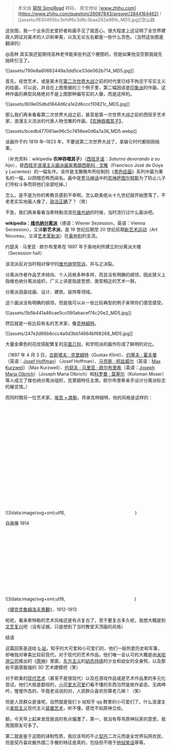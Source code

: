 > 本文由 [简悦 SimpRead](http://ksria.com/simpread/) 转码， 原文地址 [www.zhihu.com](https://www.zhihu.com/question/26067843/answer/2844164462) ![[assets/f630495bc3efdf6c3d8c3baa282a96fb_MD5.jpg]]空山路​

这张图，我一个业余历史爱好者和画手见了就恶心。很大程度上这证明了全世界建政人网证对美术的人识和审美，以及无论左右都是一些什么货色。（当然这张图是翻译的）

@高林 其实我还挺期待高林老爷能来批判这个梗图的，但是如果他没空那我就先抛砖引玉了。

![[assets/790e8a60662449a3dd5ce33de062b714_MD5.jpg]]

首先，视觉艺术，或是美术在[第二次世界大战](https://www.zhihu.com/search?q=%E7%AC%AC%E4%BA%8C%E6%AC%A1%E4%B8%96%E7%95%8C%E5%A4%A7%E6%88%98&search_source=Entity&hybrid_search_source=Entity&hybrid_search_extra=%7B%22sourceType%22%3A%22answer%22%2C%22sourceId%22%3A2844164462%7D)之前的时代里已经不拘泥于写实主义的绘画，可以说，并且在上图里据的三个例子里，第二幅因该是[印象派](https://www.zhihu.com/search?q=%E5%8D%B0%E8%B1%A1%E6%B4%BE&search_source=Entity&hybrid_search_source=Entity&hybrid_search_extra=%7B%22sourceType%22%3A%22answer%22%2C%22sourceId%22%3A2844164462%7D)的作画，这种作画的典型风格绝对不是上图那种偏写实的人像，而是这样的。

![[assets/809e05dbd1844d6ca1e2d6ccc110821c_MD5.jpg]]

那么我们再来看看第二次世界大战之前，甚至是第一次世界大战之前的西班牙艺术家，浪漫主义流派的代表人物戈雅的作画，【[农神吞噬其子](https://www.zhihu.com/search?q=%E5%86%9C%E7%A5%9E%E5%90%9E%E5%99%AC%E5%85%B6%E5%AD%90&search_source=Entity&hybrid_search_source=Entity&hybrid_search_extra=%7B%22sourceType%22%3A%22answer%22%2C%22sourceId%22%3A2844164462%7D)】。

![[assets/bcedb477061ae96c5c7456ee0d6a7a36_MD5.webp]]

该画作于约 1819 年–1823 年，不要说第二次世界大战了，拿破仑时代都刚刚结束。

（补充资料：wikipedia **农神吞噬其子**》（[西班牙语](https://link.zhihu.com/?target=https%3A//zh.m.wikipedia.org/wiki/%25E8%25A5%25BF%25E7%258F%25AD%25E7%2589%2599%25E8%25AA%259E)：_Saturno devorando a su hijo_），是[西班牙](https://link.zhihu.com/?target=https%3A//zh.m.wikipedia.org/wiki/%25E8%25A5%25BF%25E7%258F%25AD%25E7%2589%2599)[浪漫主义画派](https://link.zhihu.com/?target=https%3A//zh.m.wikipedia.org/wiki/%25E6%25B5%25AA%25E6%25BC%25AB%25E4%25B8%25BB%25E4%25B9%2589%25E7%2594%25BB%25E6%25B4%25BE)[画家](https://link.zhihu.com/?target=https%3A//zh.m.wikipedia.org/wiki/%25E7%2594%25BB%25E5%25AE%25B6)[弗朗西斯科 · 戈雅](https://link.zhihu.com/?target=https%3A//zh.m.wikipedia.org/wiki/%25E5%25BC%2597%25E6%259C%2597%25E8%25A5%25BF%25E6%2596%25AF%25E7%25A7%2591%25C2%25B7%25E6%2588%2588%25E9%259B%2585)（Francisco José de Goya y Lucientes）的一幅名作。该作是戈雅晚年所绘制的《[黑色绘画](https://link.zhihu.com/?target=https%3A//zh.m.wikipedia.org/wiki/%25E9%25BB%2591%25E8%2589%25B2%25E7%25B9%25AA%25E7%2595%25AB)》系列中最为著名的一幅，以阴暗恐怖而闻名。画中是[罗马神话](https://link.zhihu.com/?target=https%3A//zh.m.wikipedia.org/wiki/%25E7%25BD%2597%25E9%25A9%25AC%25E7%25A5%259E%25E8%25AF%259D)中的[农神萨图尔努斯](https://link.zhihu.com/?target=https%3A//zh.m.wikipedia.org/wiki/%25E8%2590%25A8%25E5%259B%25BE%25E5%25B0%2594%25E5%258A%25AA%25E6%2596%25AF)为了防止儿子们夺权斗争而将他们全部吃掉。）

怎么，是不是为你的希教员感到不幸啊，怎么欧美佬从十九世纪就开始堕落了，不老老实实地画人像了，[政治正确](https://www.zhihu.com/search?q=%E6%94%BF%E6%B2%BB%E6%AD%A3%E7%A1%AE&search_source=Entity&hybrid_search_source=Entity&hybrid_search_extra=%7B%22sourceType%22%3A%22answer%22%2C%22sourceId%22%3A2844164462%7D)了？（笑）

不急，我们再来看看当希特勒流浪在[维也纳](https://www.zhihu.com/search?q=%E7%BB%B4%E4%B9%9F%E7%BA%B3&search_source=Entity&hybrid_search_source=Entity&hybrid_search_extra=%7B%22sourceType%22%3A%22answer%22%2C%22sourceId%22%3A2844164462%7D)的时候，当时流行过什么画派吧。

**wikipedia：[维也纳分离派](https://www.zhihu.com/search?q=%E7%BB%B4%E4%B9%9F%E7%BA%B3%E5%88%86%E7%A6%BB%E6%B4%BE&search_source=Entity&hybrid_search_source=Entity&hybrid_search_extra=%7B%22sourceType%22%3A%22answer%22%2C%22sourceId%22%3A2844164462%7D)**（德语：Wiener Sezession，英语：Vienna Secession），又译**新艺术派**，是 19 世纪后期至 20 世纪前期[新艺术运动](https://link.zhihu.com/?target=https%3A//zh.m.wikipedia.org/wiki/%25E6%2596%25B0%25E8%2589%25BA%25E6%259C%25AF%25E8%25BF%2590%25E5%258A%25A8)（Art Nouveau，又译[艺术革新派](https://www.zhihu.com/search?q=%E8%89%BA%E6%9C%AF%E9%9D%A9%E6%96%B0%E6%B4%BE&search_source=Entity&hybrid_search_source=Entity&hybrid_search_extra=%7B%22sourceType%22%3A%22answer%22%2C%22sourceId%22%3A2844164462%7D)）在[奥地利](https://link.zhihu.com/?target=https%3A//zh.m.wikipedia.org/wiki/%25E5%25A5%25A5%25E5%259C%25B0%25E5%2588%25A9)的支流。

约瑟夫 · 马里亚 · 欧尔布里希在 1897 年于奥地利所建立的分离派大楼（Secession hall）

该流派反对当时相对保守的[维也纳学院派](https://www.zhihu.com/search?q=%E7%BB%B4%E4%B9%9F%E7%BA%B3%E5%AD%A6%E9%99%A2%E6%B4%BE&search_source=Entity&hybrid_search_source=Entity&hybrid_search_extra=%7B%22sourceType%22%3A%22answer%22%2C%22sourceId%22%3A2844164462%7D)，并与之决裂。

分离派作者作品艺术倾向、个人风格多种多样，而且没有明确的纲领，因此狭义上指维也纳分离派组织，广义上讲是指是思想、类型相近的艺术一群。

分离派涵盖绘画、设计、建筑、装饰等领域。

这个画派没有明确的纲领，但是我可以从一些比较典型的例子来带你们感受感受。

![[assets/5b5b441a46cae5cc090abacef74c20e2_MD5.jpg]]

然后就是一些比较有名的艺术家，像[克林姆特](https://www.zhihu.com/search?q=%E5%85%8B%E6%9E%97%E5%A7%86%E7%89%B9&search_source=Entity&hybrid_search_source=Entity&hybrid_search_extra=%7B%22sourceType%22%3A%22answer%22%2C%22sourceId%22%3A2844164462%7D)。

![[assets/247e2d66b6ccc4a0d3bb14664bf68268_MD5.jpg]]

大量金黄色的花纹搭配繁复的[平面几何](https://www.zhihu.com/search?q=%E5%B9%B3%E9%9D%A2%E5%87%A0%E4%BD%95&search_source=Entity&hybrid_search_source=Entity&hybrid_search_extra=%7B%22sourceType%22%3A%22answer%22%2C%22sourceId%22%3A2844164462%7D)，和学院派的画作形成了鲜明的对比。

（1897 年 4 月 3 日，[古斯塔夫 · 克里姆特](https://link.zhihu.com/?target=https%3A//zh.m.wikipedia.org/wiki/%25E5%258F%25A4%25E6%2596%25AF%25E5%25A1%2594%25E5%25A4%25AB%25C2%25B7%25E5%2585%258B%25E9%2587%258C%25E5%25A7%2586%25E7%2589%25B9)（Gustav Klimt）、[约塞夫 · 霍夫曼](https://link.zhihu.com/?target=https%3A//zh.m.wikipedia.org/w/index.php%3Ftitle%3D%25E7%25BA%25A6%25E5%25A1%259E%25E5%25A4%25AB%25C2%25B7%25E9%259C%258D%25E5%25A4%25AB%25E6%259B%25BC%26action%3Dedit%26redlink%3D1)（英语：[Josef Hoffman](https://link.zhihu.com/?target=https%3A//en.wikipedia.org/wiki/Josef_Hoffman)）（Josef Hoffman）、[马克斯 · 柯兹威尔](https://link.zhihu.com/?target=https%3A//zh.m.wikipedia.org/w/index.php%3Ftitle%3D%25E9%25A9%25AC%25E5%2585%258B%25E6%2596%25AF%25C2%25B7%25E6%259F%25AF%25E5%2585%25B9%25E5%25A8%2581%25E5%25B0%2594%26action%3Dedit%26redlink%3D1)（英语：[Max Kurzweil](https://link.zhihu.com/?target=https%3A//en.wikipedia.org/wiki/Max_Kurzweil)）（Max Kurzweil）、[约瑟夫 · 马里亚 · 欧尔布里希](https://link.zhihu.com/?target=https%3A//zh.m.wikipedia.org/w/index.php%3Ftitle%3D%25E7%25BA%25A6%25E7%2591%259F%25E5%25A4%25AB%25C2%25B7%25E9%25A9%25AC%25E9%2587%258C%25E4%25BA%259A%25C2%25B7%25E6%25AC%25A7%25E5%25B0%2594%25E5%25B8%2583%25E9%2587%258C%25E5%25B8%258C%26action%3Dedit%26redlink%3D1)（英语：[Joseph Maria Olbrich](https://link.zhihu.com/?target=https%3A//en.wikipedia.org/wiki/Joseph_Maria_Olbrich)）（Joseph Maria Olbrich）和[科罗曼 · 莫塞尔](https://link.zhihu.com/?target=https%3A//zh.m.wikipedia.org/w/index.php%3Ftitle%3D%25E7%25A7%2591%25E6%25B4%259B%25E6%259B%25BC%25C2%25B7%25E8%258E%25AB%25E6%25B3%25BD%26action%3Dedit%26redlink%3D1)（Koloman Moser）等人成立了维也纳分离派组织，克里姆特任主席。欧尔布里希亲手设计分离派标志的展览馆。）

而同时期另一位艺术家，[埃贡 • 席勒](https://www.zhihu.com/search?q=%E5%9F%83%E8%B4%A1%E2%80%A2%E5%B8%AD%E5%8B%92&search_source=Entity&hybrid_search_source=Entity&hybrid_search_extra=%7B%22sourceType%22%3A%22answer%22%2C%22sourceId%22%3A2844164462%7D)，师承克林姆特，他的风格是这样的：

![](data:image/svg+xml;utf8,<svg xmlns='http://www.w3.org/2000/svg' width='220' height='344'></svg>)

自画像 1914

![](data:image/svg+xml;utf8,<svg xmlns='http://www.w3.org/2000/svg' width='218' height='220'></svg>)

《[捷克克魯姆洛夫景觀](https://www.zhihu.com/search?q=%E6%8D%B7%E5%85%8B%E5%85%8B%E9%AD%AF%E5%A7%86%E6%B4%9B%E5%A4%AB%E6%99%AF%E8%A7%80&search_source=Entity&hybrid_search_source=Entity&hybrid_search_extra=%7B%22sourceType%22%3A%22answer%22%2C%22sourceId%22%3A2844164462%7D)》，1912-1913

呃呃，看来希特勒的艺术风格还是有点复古了，至于要复古多久呢，我想大概是到[文艺复兴](https://www.zhihu.com/search?q=%E6%96%87%E8%89%BA%E5%A4%8D%E5%85%B4&search_source=Entity&hybrid_search_source=Entity&hybrid_search_extra=%7B%22sourceType%22%3A%22answer%22%2C%22sourceId%22%3A2844164462%7D)吧（没有证据，只是想到了当时教堂天顶画的风格）

结语

这篇回答是送给 [b 站](https://www.zhihu.com/search?q=b%E7%AB%99&search_source=Entity&hybrid_search_source=Entity&hybrid_search_extra=%7B%22sourceType%22%3A%22answer%22%2C%22sourceId%22%3A2844164462%7D)，知乎的大可爱和小可爱们的，他们一般热爱历史和军事，却唯独对审美比较前现代，对于现代的艺术作品，他们唯一会认可的大概是由[米哈游公司](https://www.zhihu.com/search?q=%E7%B1%B3%E5%93%88%E6%B8%B8%E5%85%AC%E5%8F%B8&search_source=Entity&hybrid_search_source=Entity&hybrid_search_extra=%7B%22sourceType%22%3A%22answer%22%2C%22sourceId%22%3A2844164462%7D)推出的《[原神](https://www.zhihu.com/search?q=%E5%8E%9F%E7%A5%9E&search_source=Entity&hybrid_search_source=Entity&hybrid_search_extra=%7B%22sourceType%22%3A%22answer%22%2C%22sourceId%22%3A2844164462%7D)》里面，[东方主义](https://www.zhihu.com/search?q=%E4%B8%9C%E6%96%B9%E4%B8%BB%E4%B9%89&search_source=Entity&hybrid_search_source=Entity&hybrid_search_extra=%7B%22sourceType%22%3A%22answer%22%2C%22sourceId%22%3A2844164462%7D)的[幼态持续](https://www.zhihu.com/search?q=%E5%B9%BC%E6%80%81%E6%8C%81%E7%BB%AD&search_source=Entity&hybrid_search_source=Entity&hybrid_search_extra=%7B%22sourceType%22%3A%22answer%22%2C%22sourceId%22%3A2844164462%7D)的少女和幼女的全身照，以及那些平面感极强的 3D 艺术建模吧（笑）

对于欧美的[现代艺术](https://www.zhihu.com/search?q=%E7%8E%B0%E4%BB%A3%E8%89%BA%E6%9C%AF&search_source=Entity&hybrid_search_source=Entity&hybrid_search_extra=%7B%22sourceType%22%3A%22answer%22%2C%22sourceId%22%3A2844164462%7D)（甚至不是很现代）以及在游戏作品或是艺术作品里的多元化尝试，他们大抵是鄙视的，[小可爱大可爱](https://www.zhihu.com/search?q=%E5%B0%8F%E5%8F%AF%E7%88%B1%E5%A4%A7%E5%8F%AF%E7%88%B1&search_source=Entity&hybrid_search_source=Entity&hybrid_search_extra=%7B%22sourceType%22%3A%22answer%22%2C%22sourceId%22%3A2844164462%7D)们看不懂的东西当然是故作姿态，无病呻吟，惺惺作态的，毕竟老话说的对，人民群众喜欢你算老几嘛！（笑）

但是人民群众是谁呢，自然就是我们 b 站知乎 qq 群里的小可爱们了。什么浪漫主义[表现主义](https://www.zhihu.com/search?q=%E8%A1%A8%E7%8E%B0%E4%B8%BB%E4%B9%89&search_source=Entity&hybrid_search_source=Entity&hybrid_search_extra=%7B%22sourceType%22%3A%22answer%22%2C%22sourceId%22%3A2844164462%7D)现代主义[装置艺术](https://www.zhihu.com/search?q=%E8%A3%85%E7%BD%AE%E8%89%BA%E6%9C%AF&search_source=Entity&hybrid_search_source=Entity&hybrid_search_extra=%7B%22sourceType%22%3A%22answer%22%2C%22sourceId%22%3A2844164462%7D)，听不懂，感觉不如原神立绘。

额，今天早上起来发现我说的有点偏激了，第一，我没有辱骂原神玩家的意思，我周围原友可多了。

第二就是鉴于这图的译制性质，我应该骂的不止[契丹](https://www.zhihu.com/search?q=%E5%A5%91%E4%B8%B9&search_source=Entity&hybrid_search_source=Entity&hybrid_search_extra=%7B%22sourceType%22%3A%22answer%22%2C%22sourceId%22%3A2844164462%7D)二次元而是全世界玩网衣民，但是契丹喜欢搬外围二手梗的特征是真的，包括但不限于[地狱笑话](https://www.zhihu.com/search?q=%E5%9C%B0%E7%8B%B1%E7%AC%91%E8%AF%9D&search_source=Entity&hybrid_search_source=Entity&hybrid_search_extra=%7B%22sourceType%22%3A%22answer%22%2C%22sourceId%22%3A2844164462%7D)等等。